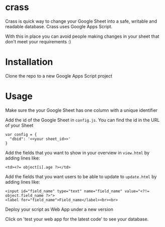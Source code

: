 # crass
Crass is quick way to change your Google Sheet into a safe, writable and readable database.
Crass uses Google Apps Script.

With this in place you can avoid people making changes in your sheet that don't meet your requirements :)

# Installation

Clone the repo to a new Google Apps Script project

# Usage

Make sure the your Google Sheet has one column with a unique identifier

Add the id of the Google Sheet in `config.js`. You can find the id in the URL of your Sheet

    var config = {
      "dbid": '<<your sheet_id>>'
    }

Add the fields that you want to show in your overview in `view.html` by adding lines like:

    <td><?= object[i].age ?></td>

Add the fields that you want users to be able to update to `update.html` by adding lines like:

    <input id="field_name" type="text" name="field_name" value="<?!= object.field_name ?>">
    <label for="field_name">Field_name</label><br><br> 


Deploy your script as Web App under a new version

Click on 'test your web app for the latest code' to see your database.
